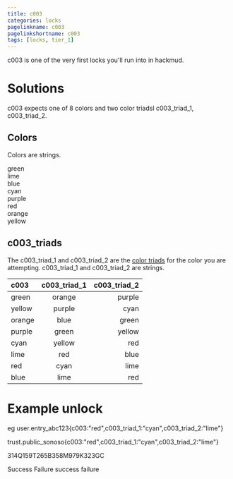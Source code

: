 ```yaml
---
title: c003
categories: locks
pagelinkname: c003
pagelinkshortname: c003
tags: [locks, tier_1]
---
```


c003 is one of the very first locks you'll run into in hackmud.

# Solutions

c003 expects one of 8 colors and two color triadsl c003_triad_1, c003_triad_2.

## Colors

Colors are strings.

green\
lime\
blue\
cyan\
purple\
red\
orange\
yellow

## c003_triads

The c003_triad_1 and c003_triad_2 are the [color triads](https://en.wikipedia.org/wiki/Color_scheme#Triadic) for the color you are attempting. c003_triad_1 and c003_triad_2 are strings.

| c003| c003_triad_1 | c003_triad_2|
|:--- | :----: | ---: |
|green	| orange	| purple |
|yellow	| purple	| cyan |
|orange	| blue	| green |
|purple	| green	| yellow |
|cyan	| yellow	| red |
|lime	| red		| blue |
|red		| cyan	| lime |
|blue	| lime	| red |

# Example unlock

eg user.entry_abc123{c003:"red",c003_triad_1:"cyan",c003_triad_2:"lime"}

trust.public_sonoso{c003:"red",c003_triad_1:"cyan",c003_triad_2:"lime"}

314Q159T265B358M979K323GC

Success Failure success failure